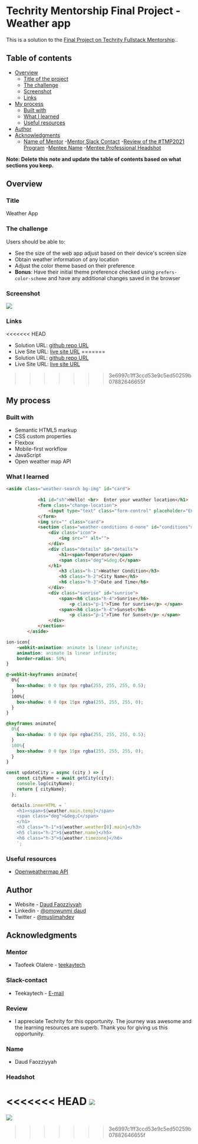 # Techrity Mentorship Final Project - Weather app

This is a solution to the [Final Project on Techrity Fullstack Mentorship](https://techrity.org/mentorship).. 

## Table of contents

- [Overview](#overview)
  - [Title of the project](#title)
  - [The challenge](#the-challenge)
  - [Screenshot](#screenshot)
  - [Links](#links)
- [My process](#my-process)
  - [Built with](#built-with)
  - [What I learned](#what-i-learned)
  - [Useful resources](#useful-resources)
- [Author](#author)
- [Acknowledgments](#acknowledgments)
   - [Name of Mentor](#mentor)
   -[Mentor Slack Contact](#slack-contact)
   -[Review of the #TMP2021 Program](#review)
   -[Mentee Name](#name)
   -[Mentee Professional Headshot](#headshot)

**Note: Delete this note and update the table of contents based on what sections you keep.**

## Overview

### Title
Weather App

### The challenge

Users should be able to:

- See the size of the web app adjust based on their device's screen size
- Obtain weather information of any location
- Adjust the color theme based on their preference
- **Bonus**: Have their initial theme preference checked using `prefers-color-scheme` and have any additional changes saved in the browser

### Screenshot

![](img/screenshot.PNG)

### Links

<<<<<<< HEAD
- Solution URL: [github repo URL](https://your-solution-url.com)
- Live Site URL: [live site URL](https://your-live-site-url.com)
=======
- Solution URL: [github repo URL](https://github.com/faozziyyah/weather-app)
- Live Site URL: [live site URL](https://faozziyyah.github.io/weather-app/)
>>>>>>> 3e6997c1ff3ccd53e9c5ed50259b07882646655f

## My process

### Built with

- Semantic HTML5 markup
- CSS custom properties
- Flexbox
- Mobile-first workflow
- JavaScript
- Open weather map API

### What I learned

```html
<aside class="weather-search bg-img" id="card">
            
            <h1 id="sh">Hello! <br>  Enter your weather location</h1>
            <form class="change-location">
                <input type="text" class="form-control" placeholder="Enter city name" name="city">
            </form>
            <img src="" class="card">
            <section class="weather-conditions d-none" id="conditions">
                <div class="icon">
                    <img src="" alt="">
                </div>
                <div class="details" id="details">
                    <h1><span>Temperature</span>
                    <span class="deg">&deg;C</span>
                </h1>
                    <h3 class="h-1">Weather Condition</h3>
                    <h5 class="h-2">City Name</h5>
                    <h6 class="h-3">Date and Time</h6>
                </div>
                <div class="sunrise" id="sunrise">
                    <span><h6 class="h-4">Sunrise</h6>
                        <p class="p-1">Time for sunrise</p> </span>
                    <span><h6 class="h-4">Sunset</h6>
                        <p class="p-1">Time for Sunset</p> </span>
                </div>
            </section>
        </aside>
```
```css
ion-icon{
    -webkit-animation: animate 1s linear infinite;
    animation: animate 1s linear infinite;
    border-radius: 50%;
}

@-webkit-keyframes animate{
  0%{
    box-shadow: 0 0 0px 0px rgba(255, 255, 255, 0.5);
  }
  100%{
    box-shadow: 0 0 0px 15px rgba(255, 255, 255, 0);
  }
}

@keyframes animate{
  0%{
    box-shadow: 0 0 0px 0px rgba(255, 255, 255, 0.5);
  }
  100%{
    box-shadow: 0 0 0px 15px rgba(255, 255, 255, 0);
  }
}
```
```js
const updateCity = async (city ) => {
    const cityName = await getCity(city);
    console.log(cityName);
    return { cityName};
  };

  details.innerHTML = `
    <h1><span>${weather.main.temp}</span>
    <span class="deg">&deg;C</span>
    </h1>
    <h3 class="h-1">${weather.weather[0].main}</h3>
    <h5 class="h-2">${weather.name}</h5>
    <h6 class="h-3">${weather.timezone}</h6>
    `;
```

### Useful resources

- [Openweathermap API](https://openweathermap.org/current)

## Author

- Website - [Daud Faozziyyah](https://resume-cv-xi.vercel.app/)
- Linkedin - [@omowunmi daud](https://www.linkedin.com/in/faasamomowunmi-daud)
- Twitter - [@muslimahdev](https://www.twitter.com/muslimahdev)

## Acknowledgments

### Mentor
- Taofeek Olalere - [teekaytech](https://github.com/teekaytech)

### Slack-contact
- Teekaytech - [E-mail](olaleretaofeek@live.com)

### Review
- I appreciate Techrity for this opportunity. The journey was awesome and the learning resources are superb. Thank you for giving us this opportunity.

### Name
- Daud Faozziyyah 

### Headshot
<<<<<<< HEAD
![](img/headshot.jpg)
=======
![](img/headshot.jpg)
>>>>>>> 3e6997c1ff3ccd53e9c5ed50259b07882646655f
